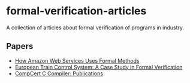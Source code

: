 # formal-verification-articles
A collection of articles about formal verification of programs in industry.

## Papers

* [How Amazon Web Services Uses Formal Methods](http://cacm.acm.org/magazines/2015/4/184701-how-amazon-web-services-uses-formal-methods/fulltext)
* [European Train Control System: A Case Study in Formal Verification](https://github.com/alvare/formal-verification-articles/blob/master/European%20Train%20Control%20System:%20A%20Case%20Study%20in%20Formal%20Verification.pdf)
* [CompCert C Compiler: Publications](http://compcert.inria.fr/publi.html)
